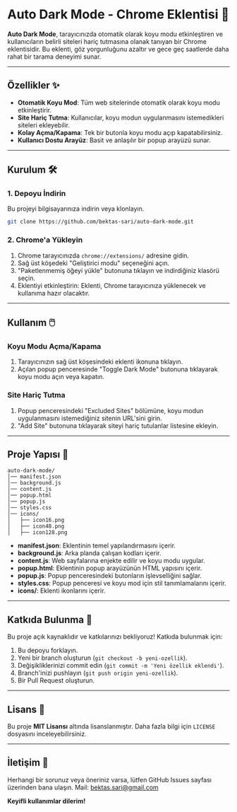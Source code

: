 # Auto Dark Mode - Chrome Eklentisi 🌙

**Auto Dark Mode**, tarayıcınızda otomatik olarak koyu modu etkinleştiren ve kullanıcıların belirli siteleri hariç tutmasına olanak tanıyan bir Chrome eklentisidir. 
Bu eklenti, göz yorgunluğunu azaltır ve gece geç saatlerde daha rahat bir tarama deneyimi sunar.

---

## Özellikler ✨

- **Otomatik Koyu Mod**: Tüm web sitelerinde otomatik olarak koyu modu etkinleştirir.
- **Site Hariç Tutma**: Kullanıcılar, koyu modun uygulanmasını istemedikleri siteleri ekleyebilir.
- **Kolay Açma/Kapama**: Tek bir butonla koyu modu açıp kapatabilirsiniz.
- **Kullanıcı Dostu Arayüz**: Basit ve anlaşılır bir popup arayüzü sunar.

---

## Kurulum 🛠️

### 1. Depoyu İndirin
Bu projeyi bilgisayarınıza indirin veya klonlayın.
   ```bash
   git clone https://github.com/bektas-sari/auto-dark-mode.git
   ```

### 2. Chrome'a Yükleyin

1. Chrome tarayıcınızda `chrome://extensions/` adresine gidin.
2. Sağ üst köşedeki "Geliştirici modu" seçeneğini açın.
3. "Paketlenmemiş öğeyi yükle" butonuna tıklayın ve indirdiğiniz klasörü seçin.
4. Eklentiyi etkinleştirin: Eklenti, Chrome tarayıcınıza yüklenecek ve kullanıma hazır olacaktır.

---

## Kullanım 🖱️

### Koyu Modu Açma/Kapama

1. Tarayıcınızın sağ üst köşesindeki eklenti ikonuna tıklayın.
2. Açılan popup penceresinde "Toggle Dark Mode" butonuna tıklayarak koyu modu açın veya kapatın.

### Site Hariç Tutma

1. Popup penceresindeki "Excluded Sites" bölümüne, koyu modun uygulanmasını istemediğiniz sitenin URL'sini girin.
2. "Add Site" butonuna tıklayarak siteyi hariç tutulanlar listesine ekleyin.

---

## Proje Yapısı 📂

```
auto-dark-mode/
│── manifest.json
│── background.js
│── content.js
│── popup.html
│── popup.js
│── styles.css
│── icons/
│   ├── icon16.png
│   ├── icon48.png
│   ├── icon128.png
```

- **manifest.json**: Eklentinin temel yapılandırmasını içerir.
- **background.js**: Arka planda çalışan kodları içerir.
- **content.js**: Web sayfalarına enjekte edilir ve koyu modu uygular.
- **popup.html**: Eklentinin popup arayüzünün HTML yapısını içerir.
- **popup.js**: Popup penceresindeki butonların işlevselliğini sağlar.
- **styles.css**: Popup penceresi ve koyu mod için stil tanımlamalarını içerir.
- **icons/**: Eklenti ikonlarını içerir.

---

## Katkıda Bulunma 🤝

Bu proje açık kaynaklıdır ve katkılarınızı bekliyoruz! Katkıda bulunmak için:

1. Bu depoyu forklayın.
2. Yeni bir branch oluşturun (`git checkout -b yeni-ozellik`).
3. Değişikliklerinizi commit edin (`git commit -m 'Yeni özellik eklendi'`).
4. Branch'inizi pushlayın (`git push origin yeni-ozellik`).
5. Bir Pull Request oluşturun.

---

## Lisans 📜

Bu proje **MIT Lisansı** altında lisanslanmıştır. Daha fazla bilgi için `LICENSE` dosyasını inceleyebilirsiniz.

---

## İletişim 📧

Herhangi bir sorunuz veya öneriniz varsa, lütfen GitHub Issues sayfası üzerinden bana ulaşın.
Mail: bektas.sari@gmail.com

**Keyifli kullanımlar dilerim!**

